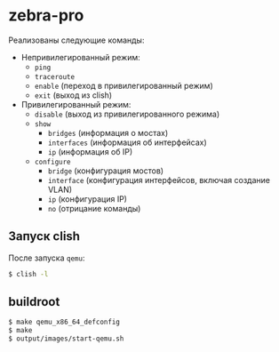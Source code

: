 # zebra-pro

Реализованы следующие команды:
- Непривилегированный режим:
    - `ping`
    - `traceroute`
    - `enable` (переход в привилегированный режим)
    - `exit` (выход из clish)
- Привилегированный режим:
    - `disable` (выход из привилегированного режима)
    - `show` 
        - `bridges` (информация о мостах)
        - `interfaces` (информация об интерфейсах)
        - `ip` (информация об IP)
    - `configure`
        - `bridge` (конфигурация мостов)
        - `interface` (конфигурация интерфейсов, включая создание VLAN)
        - `ip` (конфигурация IP)
        - `no` (отрицание команды)

## Запуск clish

После запуска `qemu`:
```bash
$ clish -l
```

## buildroot

```bash
$ make qemu_x86_64_defconfig
$ make
$ output/images/start-qemu.sh
```
